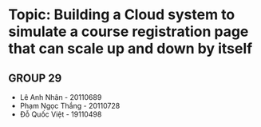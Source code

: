 # Topic: Building a Cloud system to simulate a course registration page that can scale up and down by itself

## GROUP 29
* Lê Anh Nhân - 20110689
* Phạm Ngọc Thắng - 20110728
* Đỗ Quốc Việt - 19110498